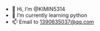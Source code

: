 - 👋 Hi, I’m @KIMIN5314
- 🌱 I’m currently learning python
- 📫 Email to 1390635037@qq.com

<!---
KIMIN5314/KIMIN5314 is a ✨ special ✨ repository because its `README.md` (this file) appears on your GitHub profile.
You can click the Preview link to take a look at your changes.
--->
